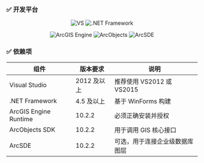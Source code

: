   
### ✅ 开发平台
<div align = "center">
  
![VS](https://img.shields.io/badge/Visual%20Studio-2012+-5C2D91?style=for-the-badge&logo=visualstudio)
![.NET Framework](https://img.shields.io/badge/.NET-Framework%204.5+-512BD4?style=for-the-badge&logo=dotnet)

</div>

<div align = "center">

![ArcGIS Engine](https://img.shields.io/badge/ArcGIS%20Engine-10.2.2-00A870?style=for-the-badge&logo=esri)
![ArcObjects](https://img.shields.io/badge/ArcObjects-10.2.2-blue?style=for-the-badge)
![ArcSDE](https://img.shields.io/badge/ArcSDE-10.2.2-orange?style=for-the-badge)

</div>

  
### ✅ 依赖项
<div align = "center">

| 组件                  | 版本要求             | 说明                         |
|-----------------------|----------------------|------------------------------|
| Visual Studio         | 2012 及以上          | 推荐使用 VS2012 或 VS2015   |
| .NET Framework        | 4.5 及以上           | 基于 WinForms 构建           |
| ArcGIS Engine Runtime | 10.2.2               | 必须正确安装并授权           |
| ArcObjects SDK        | 10.2.2               | 用于调用 GIS 核心接口        |
| ArcSDE                | 10.2.2               | 可选，用于连接企业级数据库图层 |

</div>

